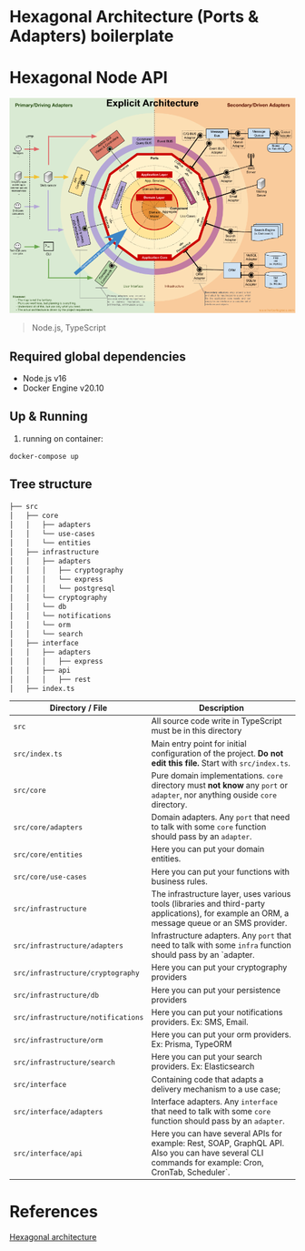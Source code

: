 # Hexagonal Architecture (Ports & Adapters) boilerplate

# **Hexagonal Node API**

[![alt text](./public/hexagonal.png "Hexagonal Architecture")]()


> Node.js, TypeScript

## Required global dependencies

- Node.js v16
- Docker Engine v20.10

## Up & Running

1. running on container:

```terminal
docker-compose up
```

## Tree structure

```terminal
├── src
│   ├── core
│   │   ├── adapters
│   │   └── use-cases
│   │   └── entities
│   ├── infrastructure
│   │   ├── adapters
│   │   │   ├── cryptography
│   │   │   └── express
│   │   │   └── postgresql
│   │   └── cryptography
│   │   └── db
│   │   └── notifications
│   │   └── orm
│   │   └── search
│   ├── interface
│   │   ├── adapters
│   │   │   ├── express
│   │   ├── api
│   │   │   ├── rest
│   ├── index.ts
```

| Directory / File             | Description                                                                                                                    |
| ---------------------------- | ------------------------------------------------------------------------------------------------------------------------------ |
| `src`                        | All source code write in TypeScript must be in this directory                                                                  |
| `src/index.ts`               | Main entry point for initial configuration of the project. **Do not edit this file.** Start with `src/index.ts`.               |
| `src/core`                   | Pure domain implementations. `core` directory must **not know** any `port` or `adapter`, nor anything ouside `core` directory. |
| `src/core/adapters`               | Domain adapters. Any `port` that need to talk with some `core` function should pass by an `adapter`.                           |
| `src/core/entities`          | Here you can put your domain entities.                                                                           |
| `src/core/use-cases`         | Here you can put your functions with business rules.                                                                           |
| `src/infrastructure`         | The infrastructure layer, uses various tools (libraries and third-party applications), for example an ORM, a message queue or an SMS provider.                                       |
| `src/infrastructure/adapters`         | Infrastructure adapters. Any `port` that need to talk with some `infra` function should pass by an `adapter.                                       |
| `src/infrastructure/cryptography`         | Here you can put your cryptography providers                              |
| `src/infrastructure/db`         | Here you can put your persistence providers                              |
| `src/infrastructure/notifications`         | Here you can put your notifications providers. Ex: SMS, Email.                            |
| `src/infrastructure/orm`         | Here you can put your orm providers. Ex: Prisma, TypeORM                           |
| `src/infrastructure/search`         | Here you can put your search providers. Ex: Elasticsearch                      |
| `src/interface`         | Containing code that adapts a delivery mechanism to a use case;                    |
| `src/interface/adapters`         | Interface adapters. Any `interface` that need to talk with some `core` function should pass by an `adapter`.                             |
| `src/interface/api`         | Here you can have several APIs for example: Rest, SOAP, GraphQL API. Also you can have several CLI commands for example: Cron, CronTab, Scheduler`.                             |




# **References**

[Hexagonal architecture](https://alistair.cockburn.us/hexagonal-architecture/)
